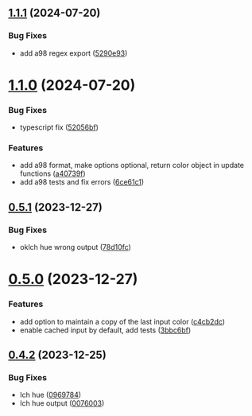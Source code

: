 ## [1.1.1](https://github.com/jeronimoek/color-translate/compare/v1.1.0...v1.1.1) (2024-07-20)


### Bug Fixes

* add a98 regex export ([5290e93](https://github.com/jeronimoek/color-translate/commit/5290e9334ad9fbe52def5d8f2f58098c7c109f47))



# [1.1.0](https://github.com/jeronimoek/color-translate/compare/v0.5.1...v1.1.0) (2024-07-20)


### Bug Fixes

* typescript fix ([52056bf](https://github.com/jeronimoek/color-translate/commit/52056bfa8cc682164c018a000b000076f582def4))


### Features

* add a98 format, make options optional, return color object in update functions ([a40739f](https://github.com/jeronimoek/color-translate/commit/a40739f1fa59f6230c4d243170ad414a4b0f4555))
* add a98 tests and fix errors ([6ce61c1](https://github.com/jeronimoek/color-translate/commit/6ce61c1340d7772abf90717e28635ed054ab12f2))



## [0.5.1](https://github.com/jeronimoek/color-translate/compare/v0.5.0...v0.5.1) (2023-12-27)


### Bug Fixes

* oklch hue wrong output ([78d10fc](https://github.com/jeronimoek/color-translate/commit/78d10fc4746d86fca5b134435d3511b6ae6c9c17))



# [0.5.0](https://github.com/jeronimoek/color-translate/compare/v0.4.2...v0.5.0) (2023-12-27)


### Features

* add option to maintain a copy of the last input color ([c4cb2dc](https://github.com/jeronimoek/color-translate/commit/c4cb2dcfc2f6c9f2cdf7a2293bd001c46d3172a3))
* enable cached input by default, add tests ([3bbc6bf](https://github.com/jeronimoek/color-translate/commit/3bbc6bf0c1328045edce2c129010cabc20af4599))



## [0.4.2](https://github.com/jeronimoek/color-translate/compare/v0.4.1...v0.4.2) (2023-12-25)


### Bug Fixes

* lch hue ([0969784](https://github.com/jeronimoek/color-translate/commit/0969784dd315ee1ef2f0e2b9f0d6bc9af84a1977))
* lch hue output ([0076003](https://github.com/jeronimoek/color-translate/commit/0076003764b79ab2b1157999e346fa6cca208fce))



